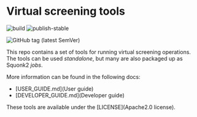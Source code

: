 # Virtual screening tools

![build](https://github.com/InformaticsMatters/virtual-screening/workflows/build/badge.svg)
![publish-stable](https://github.com/InformaticsMatters/virtual-screening/workflows/publish-stable/badge.svg)

![GitHub tag (latest SemVer)](https://img.shields.io/github/v/tag/informaticsmatters/virtual-screening)

This repo contains a set of tools for running virtual screening operations.
The tools can be used *standalone*, but many are also packaged up as Squonk2 *jobs*.

More information can be found in the following docs:

* [USER_GUIDE.md](User guide)
* [DEVELOPER_GUIDE.md](Developer guide)

These tools are available under the [LICENSE](Apache2.0 license).